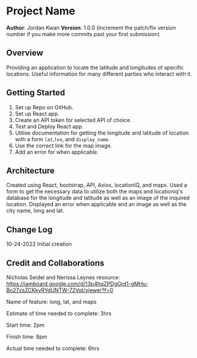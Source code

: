 # Project Name

**Author**: Jordan Kwan
**Version**: 1.0.0 (increment the patch/fix version number if you make more commits past your first submission)

## Overview
Providing an application to locate the latitude and longitudes of specific locations. Useful information for many different parties who interact with it. 

## Getting Started
1. Set up Repo on GitHub.
2. Set up React app.
3. Create an API token for selected API of choice.
4. Test and Deploy React app. 
5. Utilise documentation for getting the longitude and latitude of location with a form `lat`,`lon`, and `display_name`.
6. Use the correct link for the map image. 
7. Add an error for when applicable.

## Architecture
Created using React, bootstrap, API, Axios, locationIQ, and maps. Used a form to get the necessary data to utilize both the maps and locationiq's database for the longitude and latitude as well as an image of the inquired location. Displayed an error when applicable and an image as well as the city name, long and lat. 

## Change Log
10-24-2022 Initial creation

## Credit and Collaborations

Nicholas Seidel and Nerissa Leynes resource: https://jamboard.google.com/d/13p4hqZPDgGrd1-gMHu-Bo27zsZCKkyRYdUNTW-72VqI/viewer?f=0

Name of feature: long, lat, and maps

Estimate of time needed to complete: 3hrs

Start time: 2pm

Finish time: 8pm

Actual time needed to complete: 6hrs
